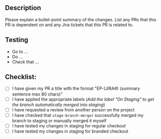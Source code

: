## Description

Please explain a bullet-point summary of the changes.
List any PRs that this PR is dependent on and any Jira tickets that this PR is related to.

## Testing

<!--
Please provide instructions for the reviewer of how to test your changes. What steps should they take to prove that the code fixed the bug or to see the new feature added?

Example:
- Go to the search page
- Type in a search term and submit
- Check that the Give a Gift button is yellow
-->

- Go to ...
- Do ...
- Check that ...

## Checklist:

- [ ] I have given my PR a title with the format "EP-(JIRA#) (summary sentence max 80 chars)"
- [ ] I have applied the appropriate labels (_Add the label "On Staging" to get the branch automatically merged into staging_)
- [ ] I have requested a review from another person on the project
- [ ] I have checked that `stage-branch-merger` successfully merged my branch to staging or manually merged it myself
- [ ] I have tested my changes in staging for regular checkout
- [ ] I have tested my changes in staging for branded checkout
